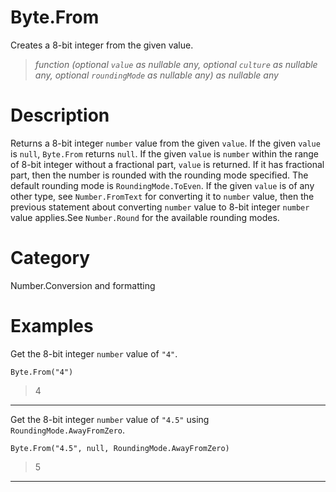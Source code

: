 ﻿# Byte.From
Creates a 8-bit integer from the given value.
> _function (optional <code>value</code> as nullable any, optional <code>culture</code> as nullable any, optional <code>roundingMode</code> as nullable any) as nullable any_
# Description 
Returns a 8-bit integer <code>number</code> value from the given <code>value</code>. If the given <code>value</code> is <code>null</code>, <code>Byte.From</code> returns <code>null</code>.  If the given <code>value</code> is <code>number</code> within the range of 8-bit integer without a fractional part, <code>value</code> is returned. If it has fractional part, then the number is rounded with the rounding mode specified. The default rounding mode is <code>RoundingMode.ToEven</code>. If the given <code>value</code> is of any other type, see <code>Number.FromText</code> for converting it to <code>number</code> value, then the previous statement about converting <code>number</code> value to 8-bit integer <code>number</code> value applies.See <code>Number.Round</code> for the available rounding modes.

# Category 
Number.Conversion and formatting
# Examples 
Get the 8-bit integer <code>number</code> value of <code>"4"</code>.
```
Byte.From("4")
```
> 4
***
Get the 8-bit integer <code>number</code> value of <code>"4.5"</code> using <code>RoundingMode.AwayFromZero</code>.
```
Byte.From("4.5", null, RoundingMode.AwayFromZero)
```
> 5
***
